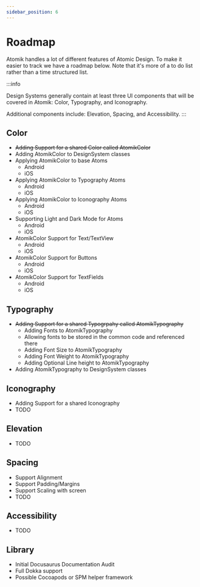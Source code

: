 ```yaml
---
sidebar_position: 6
---
```



# Roadmap

Atomik handles a lot of different features of Atomic Design. To make it easier to track we have a roadmap below. Note that it's more of a to do list rather than a time structured list.

:::info

Design Systems generally contain at least three UI components that will be covered in Atomik: Color, Typography, and Iconography. 

Additional components include: Elevation, Spacing, and Accessibility.
:::

## Color

* ~~Adding Support for a shared Color called AtomikColor~~
* Adding AtomikColor to DesignSystem classes
* Applying AtomikColor to base Atoms
  * Android
  * iOS
* Applying AtomikColor to Typography Atoms
  * Android
  * iOS
* Applying AtomikColor to Iconography Atoms
  * Android
  * iOS
* Supporting Light and Dark Mode for Atoms
  * Android
  * iOS
* AtomikColor Support for Text/TextView
  * Android
  * iOS
* AtomikColor Support for Buttons
  * Android
  * iOS
* AtomikColor Support for TextFields
  * Android
  * iOS

## Typography

* ~~Adding Support for a shared Typogrpahy called AtomikTypography~~
  * Adding Fonts to AtomikTypography
  * Allowing fonts to be stored in the common code and referenced there
  * Adding Font Size to AtomikTypography
  * Adding Font Weight to AtomikTypography
  * Adding Optional Line height to AtomikTypography
* Adding AtomikTypography to DesignSystem classes

## Iconography

* Adding Support for a shared Iconography
* TODO

## Elevation

* TODO


## Spacing

* Support Alignment
* Support Padding/Margins
* Support Scaling with screen
* TODO

## Accessibility

* TODO

## Library

* Initial Docusaurus Documentation Audit
* Full Dokka support
* Possible Cocoapods or SPM helper framework